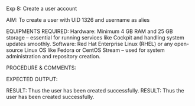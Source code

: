 Exp 8: Create a user account 

AIM:
To create a user with UID 1326 and username as alies

EQUIPMENTS REQUIRED:
Hardware: Minimum 4 GB RAM and 25 GB storage – essential for running services like Cockpit and handling system updates smoothly.
Software: Red Hat Enterprise Linux (RHEL) or any open-source Linux OS like Fedora or CentOS Stream – used for system administration and repository creation.

PROCEDURE & COMMENTS:



EXPECTED OUTPUT:


RESULT:
Thus the user has been created successfully. 
RESULT:
Thus the user has been created successfully. 
